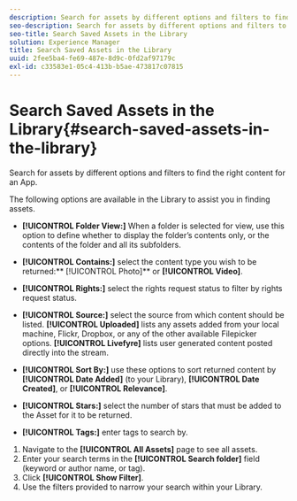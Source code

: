 ```yaml
---
description: Search for assets by different options and filters to find the right content for an App.
seo-description: Search for assets by different options and filters to find the right content for an App.
seo-title: Search Saved Assets in the Library
solution: Experience Manager
title: Search Saved Assets in the Library
uuid: 2fee5ba4-fe69-487e-8d9c-0fd2af97179c
exl-id: c33583e1-05c4-413b-b5ae-473817c07815
---
```

# Search Saved Assets in the Library{#search-saved-assets-in-the-library}

Search for assets by different options and filters to find the right content for an App.

The following options are available in the Library to assist you in finding assets.

* **[!UICONTROL Folder View:]** When a folder is selected for view, use this option to define whether to display the folder’s contents only, or the contents of the folder and all its subfolders.
* **[!UICONTROL Contains:]** select the content type you wish to be returned:** [!UICONTROL Photo]** or **[!UICONTROL Video]**.

* **[!UICONTROL Rights:]** select the rights request status to filter by rights request status.
* **[!UICONTROL Source:]** select the source from which content should be listed. **[!UICONTROL Uploaded]** lists any assets added from your local machine, Flickr, Dropbox, or any of the other available Filepicker options. **[!UICONTROL Livefyre]** lists user generated content posted directly into the stream.

* **[!UICONTROL Sort By:]** use these options to sort returned content by **[!UICONTROL Date Added]** (to your Library), **[!UICONTROL Date Created]**, or **[!UICONTROL Relevance]**.

* **[!UICONTROL Stars:]** select the number of stars that must be added to the Asset for it to be returned.
* **[!UICONTROL Tags:]** enter tags to search by.

1. Navigate to the **[!UICONTROL All Assets]** page to see all assets.
1. Enter your search terms in the **[!UICONTROL Search folder]** field (keyword or author name, or tag).
1. Click **[!UICONTROL Show Filter]**.
1. Use the filters provided to narrow your search within your Library.
